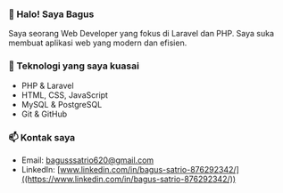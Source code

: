 ### 👋 Halo! Saya Bagus

Saya seorang Web Developer yang fokus di Laravel dan PHP. Saya suka membuat aplikasi web yang modern dan efisien.

### 🔧 Teknologi yang saya kuasai
- PHP & Laravel
- HTML, CSS, JavaScript
- MySQL & PostgreSQL
- Git & GitHub

### 📫 Kontak saya
- Email: bagusssatrio620@gmail.com
- LinkedIn: [www.linkedin.com/in/bagus-satrio-876292342/]((https://www.linkedin.com/in/bagus-satrio-876292342/))
